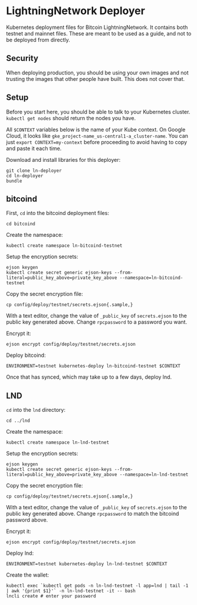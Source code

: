 # LightningNetwork Deployer

Kubernetes deployment files for Bitcoin LightningNetwork. It contains both testnet and mainnet files. These are meant to be used as a guide, and not to be deployed from directly.

## Security

When deploying production, you should be using your own images and not trusting the images that other people have built. This does not cover that.

## Setup

Before you start here, you should be able to talk to your Kubernetes cluster. `kubectl get nodes` should return the nodes you have.

All `$CONTEXT` variables below is the name of your Kube context. On Google Cloud, it looks like `gke_project-name_us-central1-a_cluster-name`. You can just `export CONTEXT=my-context` before proceeding to avoid having to copy and paste it each time.

Download and install libraries for this deployer:

```
git clone ln-deployer
cd ln-deployer
bundle
```

## bitcoind

First, `cd` into the bitcoind deployment files:

```
cd bitcoind
```

Create the namespace:

```
kubectl create namespace ln-bitcoind-testnet
```

Setup the encryption secrets:

```
ejson keygen
kubectl create secret generic ejson-keys --from-literal=public_key_above=private_key_above --namespace=ln-bitcoind-testnet
```

Copy the secret encryption file:

```
cp config/deploy/testnet/secrets.ejson{.sample,}
```

With a text editor, change the value of `_public_key` of `secrets.ejson` to the public key generated above. Change `rpcpassword` to a password you want.

Encrypt it:

```
ejson encrypt config/deploy/testnet/secrets.ejson
```

Deploy bitcoind:

```
ENVIRONMENT=testnet kubernetes-deploy ln-bitcoind-testnet $CONTEXT
```

Once that has synced, which may take up to a few days, deploy lnd.

## LND

`cd` into the `lnd` directory:

```
cd ../lnd
```

Create the namespace:

```
kubectl create namespace ln-lnd-testnet
```

Setup the encryption secrets:

```
ejson keygen
kubectl create secret generic ejson-keys --from-literal=public_key_above=private_key_above --namespace=ln-lnd-testnet
```

Copy the secret encryption file:

```
cp config/deploy/testnet/secrets.ejson{.sample,}
```

With a text editor, change the value of `_public_key` of `secrets.ejson` to the public key generated above. Change `rpcpassword` to match the bitcoind password above.

Encrypt it:

```
ejson encrypt config/deploy/testnet/secrets.ejson
```

Deploy lnd:

```
ENVIRONMENT=testnet kubernetes-deploy ln-lnd-testnet $CONTEXT
```

Create the wallet:

```
kubectl exec `kubectl get pods -n ln-lnd-testnet -l app=lnd | tail -1 | awk '{print $1}'` -n ln-lnd-testnet -it -- bash
lncli create # enter your password
```
